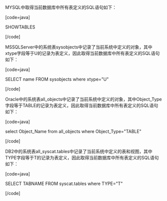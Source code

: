 MYSQL中取得当前数据库中所有表定义的SQL语句如下：
[code=java]
SHOWTABLES
[/code]
MSSQLServer中的系统表sysobjects中记录了当前系统中定义的对象，其中xtype字段等于U的记录为表定义，因此取得当前数据库中所有表定义的SQL语句如下：
[code=java]
SELECT name FROM sysobjects where xtype="U"
[/code]
Oracle中的系统表all_objects中记录了当前系统中定义的对象，其中Object_Type字段等于TABLE的记录为表定义，因此取得当前数据库中所有表定义的SQL语句如下：
[code=java]
select Object_Name from all_objects where Object_Type="TABLE"
[/code]
DB2中的系统表all_syscat.tables中记录了当前系统中定义的表和视图，其中TYPE字段等于T的记录为表定义，因此取得当前数据库中所有表定义的SQL语句如下：
[code=java]
SELECT TABNAME FROM syscat.tables where TYPE="T"
[/code]